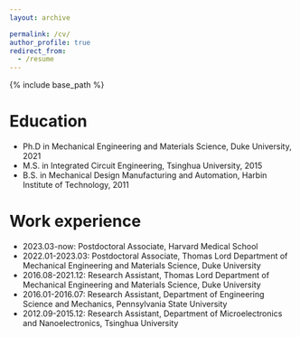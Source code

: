 ```yaml
---
layout: archive

permalink: /cv/
author_profile: true
redirect_from:
  - /resume
---
```


{% include base_path %}

Education
======

* Ph.D in Mechanical Engineering and Materials Science, Duke University, 2021
* M.S. in Integrated Circuit Engineering, Tsinghua University, 2015
* B.S. in Mechanical Design Manufacturing and Automation, Harbin Institute of Technology, 2011


Work experience
======
* 2023.03-now: Postdoctoral Associate, Harvard Medical School
* 2022.01-2023.03: Postdoctoral Associate, Thomas Lord Department of Mechanical Engineering and Materials Science, Duke University
* 2016.08-2021.12: Research Assistant, Thomas Lord Department of Mechanical Engineering and Materials Science, Duke University
* 2016.01-2016.07: Research Assistant, Department of Engineering Science and Mechanics, Pennsylvania State University
* 2012.09-2015.12: Research Assistant, Department of Microelectronics and Nanoelectronics, Tsinghua University

  

